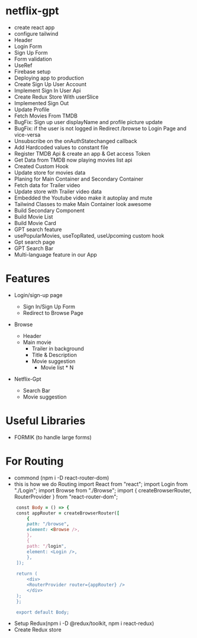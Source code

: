 # netflix-gpt

- create react app
- configure tailwind
- Header
- Login Form
- Sign Up Form
- Form validation
- UseRef
- Firebase setup
- Deploying app to production
- Create Sign Up User Account
- Implement Sign In User Api
- Create Redux Store With userSlice
- Implemented Sign Out
- Update Profile
- Fetch Movies From TMDB
- BugFix: Sign up user displayName and profile picture update
- BugFix: if the user is not logged in Redirect /browse to Login Page and vice-versa
- Unsubscribe on the onAuthStatechanged callback
- Add Hardcoded values to constant file
- Register TMDB Api & create an app & Get access Token
- Get Data from TMDB now playing movies list api 
- Created Custom Hook 
- Update store for movies data
- Planing for Main Container and Secondary Container
- Fetch data for Trailer video
- Update store with Trailer video data
- Embedded the Youtube video make it autoplay and mute
- Tailwind Classes to make Main Container look awesome
- Build Secondary Component
- Build Movie List
- Build Movie Card
- GPT search feature
- usePopularMovies, useTopRated, useUpcoming custom hook
- Gpt search page
- GPT Search Bar
- Multi-language feature in our App

# Features

- Login/sign-up page
  - Sign In/Sign Up Form
  - Redirect to Browse Page
- Browse

  - Header
  - Main movie
    - Trailer in background
    - Title & Description
    - Movie suggestion
      - Movie list \* N

- Netflix-Gpt
  - Search Bar
  - Movie suggestion

# Useful Libraries

- FORMIK (to handle large forms)

# For Routing

- commond (npm i -D react-router-dom)
- this is how we do Routing
  import React from "react";
  import Login from "./Login";
  import Browse from "./Browse";
  import { createBrowserRouter, RouterProvider } from "react-router-dom";

```ruby
    const Body = () => {
    const appRouter = createBrowserRouter([
        {
        path: "/browse",
        element: <Browse />,
        },
        {
        path: "/login",
        element: <Login />,
        },
    ]);
    
    return (
        <div>
        <RouterProvider router={appRouter} />
        </div>
    );
    };

    export default Body;
```

- Setup Redux(npm i -D @redux/toolkit, npm i react-redux)
- Create Redux store
